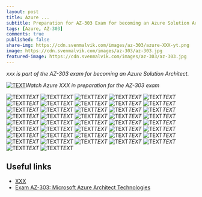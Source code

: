 ```yaml
---
layout: post
title: Azure ...
subtitle: Preparation for AZ-303 Exam for becoming an Azure Solution Architect
tags: [Azure, AZ-303]
comments: true
published: false
share-img: https://cdn.svenmalvik.com/images/az-303/azure-XXX-yt.png
image: https://cdn.svenmalvik.com/images/az-303/az-303.jpg
featured-image: https://cdn.svenmalvik.com/images/az-303/az-303.jpg
---
```


*xxx is part of the AZ-303 exam for becoming an Azure Solution Architect.*

[![TEXT](https://cdn.svenmalvik.com/images/az-303/azure-p2s-yt.png "AZ-303: Azure ...")](https://www.youtube.com/watch?v=XXX)*Watch Azure XXX in preparation for the AZ-303 exam*

![TEXT](https://cdn.svenmalvik.com/images/az-303/az-303-vm-0.jpg)*TEXT*
![TEXT](https://cdn.svenmalvik.com/images/az-303/az-303-vm-1.jpg)*TEXT*
![TEXT](https://cdn.svenmalvik.com/images/az-303/az-303-vm-2.jpg)*TEXT*
![TEXT](https://cdn.svenmalvik.com/images/az-303/az-303-vm-3.jpg)*TEXT*
![TEXT](https://cdn.svenmalvik.com/images/az-303/az-303-vm-4.jpg)*TEXT*
![TEXT](https://cdn.svenmalvik.com/images/az-303/az-303-vm-5.jpg)*TEXT*
![TEXT](https://cdn.svenmalvik.com/images/az-303/az-303-vm-6.jpg)*TEXT*
![TEXT](https://cdn.svenmalvik.com/images/az-303/az-303-vm-7.jpg)*TEXT*
![TEXT](https://cdn.svenmalvik.com/images/az-303/az-303-vm-8.jpg)*TEXT*
![TEXT](https://cdn.svenmalvik.com/images/az-303/az-303-vm-9.jpg)*TEXT*
![TEXT](https://cdn.svenmalvik.com/images/az-303/az-303-vm-10.jpg)*TEXT*
![TEXT](https://cdn.svenmalvik.com/images/az-303/az-303-vm-11.jpg)*TEXT*
![TEXT](https://cdn.svenmalvik.com/images/az-303/az-303-vm-12.jpg)*TEXT*
![TEXT](https://cdn.svenmalvik.com/images/az-303/az-303-vm-13.jpg)*TEXT*
![TEXT](https://cdn.svenmalvik.com/images/az-303/az-303-vm-14.jpg)*TEXT*
![TEXT](https://cdn.svenmalvik.com/images/az-303/az-303-vm-15.jpg)*TEXT*
![TEXT](https://cdn.svenmalvik.com/images/az-303/az-303-vm-16.jpg)*TEXT*
![TEXT](https://cdn.svenmalvik.com/images/az-303/az-303-vm-17.jpg)*TEXT*
![TEXT](https://cdn.svenmalvik.com/images/az-303/az-303-vm-18.jpg)*TEXT*
![TEXT](https://cdn.svenmalvik.com/images/az-303/az-303-vm-19.jpg)*TEXT*
![TEXT](https://cdn.svenmalvik.com/images/az-303/az-303-vm-20.jpg)*TEXT*
![TEXT](https://cdn.svenmalvik.com/images/az-303/az-303-vm-21.jpg)*TEXT*
![TEXT](https://cdn.svenmalvik.com/images/az-303/az-303-vm-22.jpg)*TEXT*
![TEXT](https://cdn.svenmalvik.com/images/az-303/az-303-vm-23.jpg)*TEXT*
![TEXT](https://cdn.svenmalvik.com/images/az-303/az-303-vm-24.jpg)*TEXT*
![TEXT](https://cdn.svenmalvik.com/images/az-303/az-303-vm-25.jpg)*TEXT*
![TEXT](https://cdn.svenmalvik.com/images/az-303/az-303-vm-26.jpg)*TEXT*
![TEXT](https://cdn.svenmalvik.com/images/az-303/az-303-vm-27.jpg)*TEXT*
![TEXT](https://cdn.svenmalvik.com/images/az-303/az-303-vm-28.jpg)*TEXT*
![TEXT](https://cdn.svenmalvik.com/images/az-303/az-303-vm-29.jpg)*TEXT*
![TEXT](https://cdn.svenmalvik.com/images/az-303/az-303-vm-30.jpg)*TEXT*
![TEXT](https://cdn.svenmalvik.com/images/az-303/az-303-vm-31.jpg)*TEXT*
![TEXT](https://cdn.svenmalvik.com/images/az-303/az-303-vm-32.jpg)*TEXT*
![TEXT](https://cdn.svenmalvik.com/images/az-303/az-303-vm-33.jpg)*TEXT*
![TEXT](https://cdn.svenmalvik.com/images/az-303/az-303-vm-34.jpg)*TEXT*
![TEXT](https://cdn.svenmalvik.com/images/az-303/az-303-vm-35.jpg)*TEXT*
![TEXT](https://cdn.svenmalvik.com/images/az-303/az-303-vm-36.jpg)*TEXT*
![TEXT](https://cdn.svenmalvik.com/images/az-303/az-303-vm-37.jpg)*TEXT*
![TEXT](https://cdn.svenmalvik.com/images/az-303/az-303-vm-38.jpg)*TEXT*
![TEXT](https://cdn.svenmalvik.com/images/az-303/az-303-vm-39.jpg)*TEXT*
![TEXT](https://cdn.svenmalvik.com/images/az-303/az-303-vm-40.jpg)*TEXT*
![TEXT](https://cdn.svenmalvik.com/images/az-303/az-303-vm-41.jpg)*TEXT*

## Useful links

- [XXX](XXX?WT.mc_id=AZ-MVP-5004080)
- [Exam AZ-303: Microsoft Azure Architect Technologies](https://docs.microsoft.com/en-us/learn/certifications/exams/az-303?WT.mc_id=AZ-MVP-5004080)